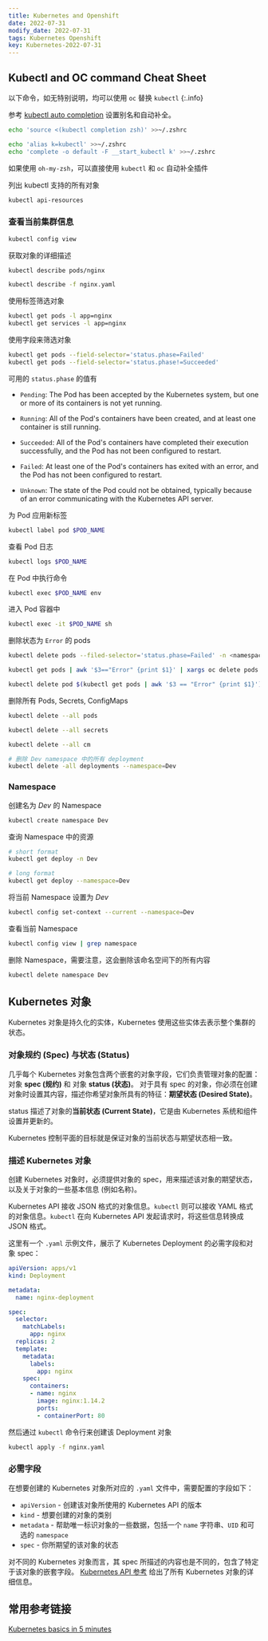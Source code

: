 ```yaml
---
title: Kubernetes and Openshift
date: 2022-07-31
modify_date: 2022-07-31
tags: Kubernetes Openshift
key: Kubernetes-2022-07-31
---
```


## Kubectl and OC command Cheat Sheet

以下命令，如无特别说明，均可以使用 `oc` 替换 `kubectl`
{:.info}

参考 [kubectl auto completion](https://kubernetes.io/docs/tasks/tools/included/optional-kubectl-configs-bash-linux/) 设置别名和自动补全。

```sh
echo 'source <(kubectl completion zsh)' >>~/.zshrc

echo 'alias k=kubectl' >>~/.zshrc
echo 'complete -o default -F __start_kubectl k' >>~/.zshrc
```

如果使用 `oh-my-zsh`，可以直接使用 `kubectl` 和 `oc` 自动补全插件

<!--more-->

列出 kubectl 支持的所有对象

```sh
kubectl api-resources
```
<!--more-->

### 查看当前集群信息

```sh
kubectl config view
```

获取对象的详细描述

```sh
kubectl describe pods/nginx

kubectl describe -f nginx.yaml
```

使用标签筛选对象

```sh
kubectl get pods -l app=nginx
kubectl get services -l app=nginx
```

使用字段来筛选对象

```sh
kubectl get pods --field-selector='status.phase=Failed'
kubectl get pods --field-selector='status.phase!=Succeeded'
```

可用的 `status.phase` 的值有

- `Pending`: The Pod has been accepted by the Kubernetes system, but one or more of its containers is not yet running.

- `Running`: All of the Pod's containers have been created, and at least one container is still running.

- `Succeeded`: All of the Pod's containers have completed their execution successfully, and the Pod has not been configured to restart.

- `Failed`: At least one of the Pod's containers has exited with an error, and the Pod has not been configured to restart.

- `Unknown`: The state of the Pod could not be obtained, typically because of an error communicating with the Kubernetes API server.

为 Pod 应用新标签

```sh
kubectl label pod $POD_NAME
```

查看 Pod 日志

```sh
kubectl logs $POD_NAME
```

在 Pod 中执行命令

```sh
kubectl exec $POD_NAME env
```

进入 Pod 容器中

```sh
kubectl exec -it $POD_NAME sh
```

删除状态为 `Error` 的 pods

```sh
kubectl delete pods --filed-selector='status.phase=Failed' -n <namespace>

kubectl get pods | awk '$3=="Error" {print $1}' | xargs oc delete pods

kubectl delete pod $(kubectl get pods | awk '$3 == "Error" {print $1}') -n <namespace>
```

删除所有 Pods, Secrets, ConfigMaps

```sh
kubectl delete --all pods

kubectl delete --all secrets

kubectl delete --all cm

# 删除 Dev namespace 中的所有 deployment
kubectl delete -all deployments --namespace=Dev
```

### Namespace

创建名为 *Dev* 的 Namespace

```sh
kubectl create namespace Dev
```

查询 Namespace 中的资源

```sh
# short format
kubectl get deploy -n Dev

# long format
kubectl get deploy --namespace=Dev
```

将当前 Namespace 设置为 *Dev*

```sh
kubectl config set-context --current --namespace=Dev
```

查看当前 Namespace

```sh
kubectl config view | grep namespace
```

删除 Namespace，需要注意，这会删除该命名空间下的所有内容

```sh
kubectl delete namespace Dev
```

## Kubernetes 对象

Kubernetes 对象是持久化的实体，Kubernetes 使用这些实体去表示整个集群的状态。

### 对象规约 (Spec) 与状态 (Status)

几乎每个 Kubernetes 对象包含两个嵌套的对象字段，它们负责管理对象的配置： 对象 **spec (规约)** 和 对象 **status (状态)**。 对于具有 spec 的对象，你必须在创建对象时设置其内容，描述你希望对象所具有的特征：**期望状态 (Desired State)**。

status 描述了对象的**当前状态 (Current State)**，它是由 Kubernetes 系统和组件设置并更新的。

Kubernetes 控制平面的目标就是保证对象的当前状态与期望状态相一致。

### 描述 Kubernetes 对象

创建 Kubernetes 对象时，必须提供对象的 spec，用来描述该对象的期望状态， 以及关于对象的一些基本信息 (例如名称)。

Kubernetes API 接收 JSON 格式的对象信息。`kubectl` 则可以接收 YAML 格式的对象信息。`kubectl` 在向 Kubernetes API 发起请求时，将这些信息转换成 JSON 格式。

这里有一个 `.yaml` 示例文件，展示了 Kubernetes Deployment 的必需字段和对象 spec：

```yaml
apiVersion: apps/v1
kind: Deployment

metadata:
  name: nginx-deployment

spec:
  selector:
    matchLabels:
      app: nginx
  replicas: 2
  template:
    metadata:
      labels:
        app: nginx
    spec:
      containers:
      - name: nginx
        image: nginx:1.14.2
        ports:
        - containerPort: 80
```

然后通过 `kubectl` 命令行来创建该 Deployment 对象

```sh
kubectl apply -f nginx.yaml
```

### 必需字段

在想要创建的 Kubernetes 对象所对应的 `.yaml` 文件中，需要配置的字段如下：

- `apiVersion` - 创建该对象所使用的 Kubernetes API 的版本
- `kind` - 想要创建的对象的类别
- `metadata` - 帮助唯一标识对象的一些数据，包括一个 `name` 字符串、`UID` 和可选的 `namespace`
- `spec` - 你所期望的该对象的状态

对不同的 Kubernetes 对象而言，其 spec 所描述的内容也是不同的，包含了特定于该对象的嵌套字段。 [Kubernetes API 参考](https://kubernetes.io/zh-cn/docs/reference/kubernetes-api/) 给出了所有 Kubernetes 对象的详细信息。

## 常用参考链接

[Kubernetes basics in 5 minutes](https://blog.devgenius.io/kubernetes-basics-in-5-minutes-491a6d67448d)
